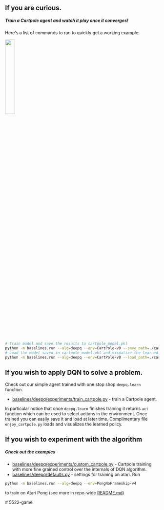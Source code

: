 ## If you are curious.

##### Train a Cartpole agent and watch it play once it converges!

Here's a list of commands to run to quickly get a working example:

<img src="../../data/cartpole.gif" width="25%" />


```bash
# Train model and save the results to cartpole_model.pkl
python -m baselines.run --alg=deepq --env=CartPole-v0 --save_path=./cartpole_model.pkl --num_timesteps=1e5
# Load the model saved in cartpole_model.pkl and visualize the learned policy
python -m baselines.run --alg=deepq --env=CartPole-v0 --load_path=./cartpole_model.pkl --num_timesteps=0 --play
```

## If you wish to apply DQN to solve a problem.

Check out our simple agent trained with one stop shop `deepq.learn` function. 

- [baselines/deepq/experiments/train_cartpole.py](experiments/train_cartpole.py) - train a Cartpole agent.

In particular notice that once `deepq.learn` finishes training it returns `act` function which can be used to select actions in the environment. Once trained you can easily save it and load at later time. Complimentary file `enjoy_cartpole.py` loads and visualizes the learned policy.

## If you wish to experiment with the algorithm

##### Check out the examples

- [baselines/deepq/experiments/custom_cartpole.py](experiments/custom_cartpole.py) - Cartpole training with more fine grained control over the internals of DQN algorithm.
- [baselines/deepq/defaults.py](defaults.py) - settings for training on atari. Run 

```bash
python -m baselines.run --alg=deepq --env=PongNoFrameskip-v4 
```
to train on Atari Pong (see more in repo-wide [README.md](../../README.md#training-models))


#   5 5 2 2 - g a m e  
 